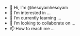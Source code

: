- 👋 Hi, I’m @hesoyamhesoyam
- 👀 I’m interested in ...
- 🌱 I’m currently learning ...
- 💞️ I’m looking to collaborate on ...
- 📫 How to reach me ...

<!---
hesoyamhesoyam/hesoyamhesoyam is a ✨ special ✨ repository because its `README.md` (this file) appears on your GitHub profile.
You can click the Preview link to take a look at your changes.
--->
